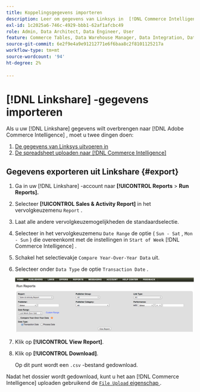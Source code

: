 ```yaml
---
title: Koppelingsgegevens importeren
description: Leer om gegevens van Linksys in  [!DNL Commerce Intelligence] in te voeren.
exl-id: 1c2025a6-746c-4929-bbb1-62af1afcbc49
role: Admin, Data Architect, Data Engineer, User
feature: Commerce Tables, Data Warehouse Manager, Data Integration, Data Import/Export
source-git-commit: 6e2f9e4a9e91212771e6f6baa8c2f8101125217a
workflow-type: tm+mt
source-wordcount: '94'
ht-degree: 2%

---
```


# [!DNL Linkshare] -gegevens importeren

Als u uw [!DNL Linkshare] gegevens wilt overbrengen naar [!DNL Adobe Commerce Intelligence] , moet u twee dingen doen:

1. [De gegevens van Linksys uitvoeren in ](#export)
1. [De spreadsheet uploaden naar  [!DNL Commerce Intelligence]](../connecting-data/using-file-uploader.md)

## Gegevens exporteren uit Linkshare {#export}

1. Ga in uw [!DNL Linkshare] -account naar **[!UICONTROL Reports** > **Run Reports].**

1. Selecteer **[!UICONTROL Sales & Activity Report]** in het vervolgkeuzemenu `Report` .

1. Laat alle andere vervolgkeuzemogelijkheden de standaardselectie.

1. Selecteer in het vervolgkeuzemenu `Date Range` de optie ( `Sun - Sat` , `Mon - Sun` ) die overeenkomt met de instellingen in `Start of Week` [!DNL Commerce Intelligence] .

1. Schakel het selectievakje `Compare Year-Over-Year Data` uit.

1. Selecteer onder `Data Type` de optie `Transaction Date` .

   ![ het invoeren \_linkshare\_data.png ](../../../assets/importing_linkshare_data.png)

1. Klik op **[!UICONTROL View Report]**.

1. Klik op **[!UICONTROL Download]**.

   Op dit punt wordt een `.csv` -bestand gedownload.

Nadat het dossier wordt gedownload, kunt u het aan [!DNL Commerce Intelligence] uploaden gebruikend de [`File Upload` eigenschap ](../connecting-data/using-file-uploader.md).
